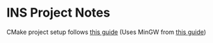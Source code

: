 # INS Project Notes

CMake project setup follows [this guide](https://dev.to/younup/cmake-on-stm32-the-beginning-3766)
(Uses MinGW from [this guide](https://code.visualstudio.com/docs/cpp/config-mingw))